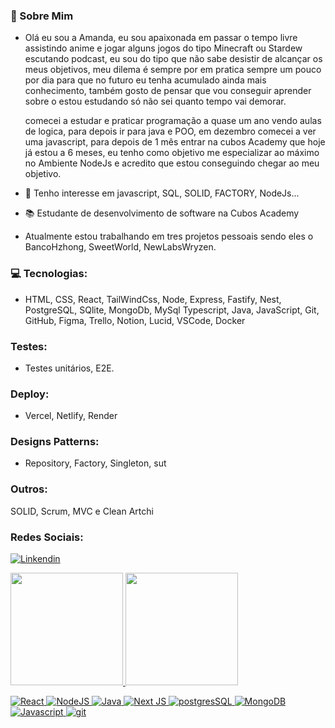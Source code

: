 ### 👋 Sobre Mim  
- Olá eu sou a Amanda, eu sou apaixonada em passar o tempo livre assistindo anime e jogar alguns jogos do tipo Minecraft ou Stardew escutando podcast, eu sou do tipo que não sabe desistir de alcançar os meus objetivos, meu dilema é sempre por em pratica sempre um pouco por dia para que no futuro eu tenha acumulado ainda mais conhecimento, também gosto de pensar que vou conseguir aprender sobre o estou estudando só não sei quanto tempo vai demorar.

  comecei a estudar e praticar programação a quase um ano vendo aulas de logica, para depois ir para java e POO, em dezembro comecei a ver uma javascript, para depois de 1 mês entrar na cubos Academy que hoje já estou a 6 meses, eu tenho como objetivo me especializar ao máximo no Ambiente NodeJs e acredito que estou conseguindo chegar ao meu objetivo.
- 👀 Tenho interesse em javascript, SQL, SOLID, FACTORY, NodeJs...
- 📚 Estudante de desenvolvimento de software na Cubos Academy
- Atualmente estou trabalhando em tres projetos pessoais sendo eles o BancoHzhong, SweetWorld, NewLabsWryzen. 

### 💻 Tecnologias:
- HTML, CSS, React, TailWindCss, 
Node, Express, Fastify, Nest,
PostgreSQL, SQlite, MongoDb, MySql
Typescript, Java, JavaScript,
Git, GitHub,
Figma, Trello, Notion, Lucid,
VSCode, 
Docker

### Testes: 
- Testes unitários, E2E.

### Deploy: 
- Vercel, Netlify, Render

### Designs Patterns: 
- Repository, Factory, Singleton, sut

### Outros: 
SOLID, Scrum, MVC e Clean Artchi

### Redes Sociais:

[![Linkendin](https://img.shields.io/badge/LinkedIn-0077B5?style=for-the-badge&logo=linkedin&logoColor=white)](https://www.linkedin.com/in/amanda-rodrigues%F0%9F%8F%B3%EF%B8%8F%E2%80%8D%E2%9A%A7%EF%B8%8F-a92271166/)

<div>
<a href="https://github.com/Amandalfs">
<img height="180em" src="https://github-readme-stats.vercel.app/api/top-langs/?username=amandalfs&layout=compact&langs_count=7&theme=synthwave"/>
<img height="180em" src="https://github-readme-stats.vercel.app/api?username=amandalfs&show_icons=true&theme=midnight-purple&include_all_commits=true&count_private=true"/>
</div>
  
![React](https://img.shields.io/badge/react-%2320232a.svg?style=for-the-badge&logo=react&logoColor=%2361DAFB)
![NodeJS](https://img.shields.io/badge/node.js-6DA55F?style=for-the-badge&logo=node.js&logoColor=white)
![Java](https://img.shields.io/badge/java-%23ED8B00.svg?style=for-the-badge&logo=openjdk&logoColor=white)
![Next JS](https://img.shields.io/badge/Next-black?style=for-the-badge&logo=next.js&logoColor=white)
![postgresSQL](https://img.shields.io/badge/PostgreSQL-red?style=for-the-badge&logo=postgresql&logoColor=white)
![MongoDB](https://img.shields.io/badge/MongoDB-D8BFD8?style=for-the-badge&logo=mongodb&logoColor)
![Javascript](https://img.shields.io/badge/javascript-black?style=for-the-badge&logo=javascript&logoColor)
![git](https://img.shields.io/badge/git-purple?style=for-the-badge&logo=git&logoColor=white)


<!---
Amandalfs/Amandalfs is a ✨ special ✨ repository because its `README.md` (this file) appears on your GitHub profile.
You can click the Preview link to take a look at your changes.
--->
